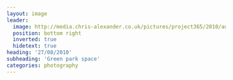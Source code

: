 ```yaml
---
layout: image
leader:
  image: http://media.chris-alexander.co.uk/pictures/project365/2010/aug/27/270810.jpg
  position: bottom right
  inverted: true
  hidetext: true
heading: '27/08/2010'
subheading: 'Green park space'
categories: photography
---
```

